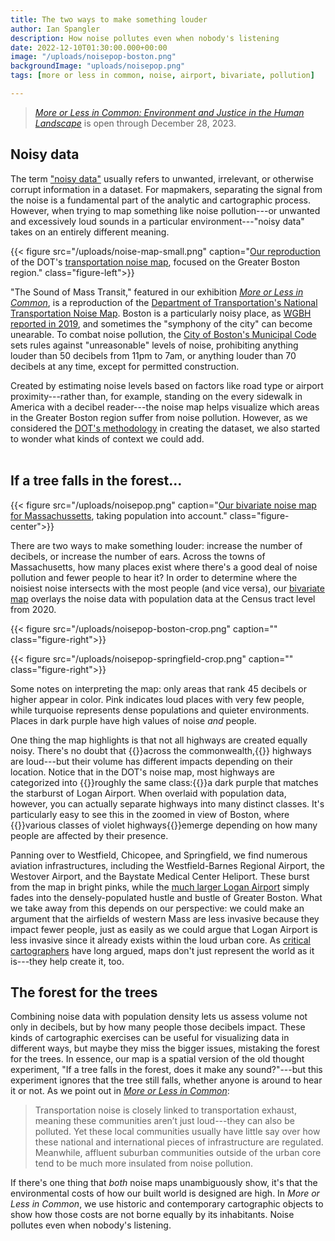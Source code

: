 ```yaml
---
title: The two ways to make something louder
author: Ian Spangler
description: How noise pollutes even when nobody's listening
date: 2022-12-10T01:30:00.000+00:00
image: "/uploads/noisepop-boston.png"
backgroundImage: "uploads/noisepop.png"
tags: [more or less in common, noise, airport, bivariate, pollution]

---
```

>*[More or Less in Common: Environment and Justice in the Human Landscape](https://www.leventhalmap.org/digital-exhibitions/more-or-less-in-common/)* is open through December 28, 2023.
## Noisy data

The term ["noisy data"](https://en.wikipedia.org/wiki/Noisy_data) usually refers to unwanted, irrelevant, or otherwise corrupt information in a dataset. For mapmakers, separating the signal from the noise is a fundamental part of the analytic and cartographic process. However, when trying to map something like noise pollution---or unwanted and excessively loud sounds in a particular environment---"noisy data" takes on an entirely different meaning.

{{< figure src="/uploads/noise-map-small.png" caption="[Our reproduction](https://www.leventhalmap.org/digital-exhibitions/more-or-less-in-common/topics/social-eco-boundaries/) of the DOT's [transportation noise map](https://maps.dot.gov/BTS/NationalTransportationNoiseMap/), focused on the Greater Boston region." class="figure-left">}}

"The Sound of Mass Transit," featured in our exhibition *[More or Less in Common](https://www.leventhalmap.org/digital-exhibitions/more-or-less-in-common/)*, is a reproduction of the [Department of Transportation's National Transportation Noise Map](https://maps.dot.gov/BTS/NationalTransportationNoiseMap/). Boston is a particularly noisy place, as [WGBH reported in 2019](https://www.wgbh.org/news/local-news/2019/09/17/boston-is-noisy-how-is-that-affecting-our-health), and sometimes the "symphony of the city" can become unearable. To combat noise pollution, the [City of Boston's Municipal Code](https://www.boston.gov/departments/environment/air-pollution-control-commission/noise-boston) sets rules against "unreasonable" levels of noise, prohibiting anything louder than 50 decibels from 11pm to 7am, or anything louder than 70 decibels at any time, except for permitted construction.

Created by estimating noise levels based on factors like road type or airport proximity---rather than, for example, standing on the every sidewalk in America with a decibel reader---the noise map helps visualize which areas in the Greater Boston region suffer from noise pollution. However, as we considered the [DOT's methodology](https://www.bts.gov/sites/bts.dot.gov/files/docs/explore-topics-and-geography/geography/203606/btsnoisemappingtooldocumentationmarch2016.pdf) in creating the dataset, we also started to wonder what kinds of context we could add.
<br>
<br>

## If a tree falls in the forest...

{{< figure src="/uploads/noisepop.png" caption="[Our bivariate noise map for Massachussetts](/uploads/noisepop.png), taking population into account." class="figure-center">}}

There are two ways to make something louder: increase the number of decibels, or increase the number of ears. Across the towns of Massachusetts, how many places exist where there's a good deal of noise pollution and fewer people to hear it? In order to determine where the noisiest noise intersects with the most people (and vice versa), our [bivariate map](https://www.axismaps.com/guide/bivariate-choropleth) overlays the noise data with population data at the Census tract level from 2020.

{{< figure src="/uploads/noisepop-boston-crop.png" caption="" class="figure-right">}}

{{< figure src="/uploads/noisepop-springfield-crop.png" caption="" class="figure-right">}}

Some notes on interpreting the map: only areas that rank 45 decibels or higher appear in color. Pink indicates loud places with very few people, while turquoise represents dense populations and quieter environments. Places in dark purple have high values of noise *and* people.

One thing the map highlights is that not all highways are created equally noisy. There's no doubt that {{<popup src="/uploads/noisepop-mass.png" target="blank">}}across the commonwealth,{{</popup>}} highways are loud---but their volume has different impacts depending on their location. Notice that in the DOT's noise map, most highways are categorized into {{<popup src="/uploads/noise-map-hway-crop.png" target="blank">}}roughly the same class:{{</popup>}}a dark purple that matches the starburst of Logan Airport. When overlaid with population data, however, you can actually separate highways into many distinct classes. It's particularly easy to see this in the zoomed in view of Boston, where {{<popup src="/uploads/noisepop-boston-hway-crop.png" target="blank">}}various classes of violet highways{{</popup>}}emerge depending on how many people are affected by their presence.

Panning over to Westfield, Chicopee, and Springfield, we find numerous aviation infrastructures, including the Westfield-Barnes Regional Airport, the Westover Airport, and the Baystate Medical Center Heliport. These burst from the map in bright pinks, while the [much larger Logan Airport](http://leventhalmap.org/articles/olmsted-to-airport-east-boston-and-urban-development/) simply fades into the densely-populated hustle and bustle of Greater Boston. What we take away from this depends on our perspective: we could make an argument that the airfields of western Mass are less invasive because they impact fewer people, just as easily as we could argue that Logan Airport is less invasive since it already exists within the loud urban core. As [critical cartographers](http://beu.extension.unicen.edu.ar/xmlui/bitstream/handle/123456789/359/CramptonyKrygier_AnintroductiontoCriticalCarography.pdf?sequence=1) have long argued, maps don't just represent the world as it is---they help create it, too.

## The forest for the trees

Combining noise data with population density lets us assess volume not only in decibels, but by how many people those decibels impact. These kinds of cartographic exercises can be useful for visualizing data in different ways, but maybe they miss the bigger issues, mistaking the forest for the trees. In essence, our map is a spatial version of the old thought experiment, "If a tree falls in the forest, does it make any sound?"---but this experiment ignores that the tree still falls, whether anyone is around to hear it or not. As we point out in *[More or Less in Common](https://www.leventhalmap.org/digital-exhibitions/more-or-less-in-common/topics/social-eco-boundaries/)*:

>Transportation noise is closely linked to transportation exhaust, meaning these communities aren’t just loud---they can also be polluted. Yet these local communities usually have little say over how these national and international pieces of infrastructure are regulated. Meanwhile, affluent suburban communities outside of the urban core tend to be much more insulated from noise pollution.

If there's one thing that *both* noise maps unambiguously show, it's that the environmental costs of how our built world is designed are high. In *More or Less in Common*, we use historic and contemporary cartographic objects to show how those costs are not borne equally by its inhabitants. Noise pollutes even when nobody's listening. 